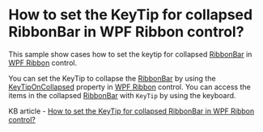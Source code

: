 # How to set the KeyTip for collapsed RibbonBar in WPF Ribbon control?

This sample show cases how to set the keytip for collapsed [RibbonBar](https://help.syncfusion.com/cr/wpf/Syncfusion.Windows.Tools.Controls.RibbonBar.html) in [WPF Ribbon](https://www.syncfusion.com/wpf-controls/ribbon) control.

You can set the KeyTip to collapse the [RibbonBar](https://help.syncfusion.com/cr/wpf/Syncfusion.Windows.Tools.Controls.RibbonBar.html) by using the [KeyTipOnCollapsed](https://help.syncfusion.com/cr/wpf/Syncfusion.Windows.Tools.Controls.RibbonBar.html#Syncfusion_Windows_Tools_Controls_RibbonBar_KeyTipOnCollapsed) property in [WPF Ribbon](https://www.syncfusion.com/wpf-controls/ribbon) control. You can access the items in the collapsed [RibbonBar](https://help.syncfusion.com/cr/wpf/Syncfusion.Windows.Tools.Controls.RibbonBar.html) with `KeyTip` by using the keyboard.

KB article - [How to set the KeyTip for collapsed RibbonBar in WPF Ribbon control?](https://www.syncfusion.com/kb/4933/how-to-set-the-keytip-for-collapsed-ribbonbar-in-wpf-ribbon-control)
